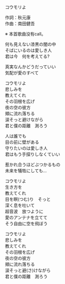 コウモリよ  
  
作詞：秋元康  
作曲：南田健吾  
  
※ 本首歌曲没有call。   
  
何も見えない漆黒の闇の中  
そばにいるのは愛しき人  
君は今　何を考えてる?  
  
真実なんかどうだっていい  
気配が愛のすべて  
  
コウモリよ  
悲しみを  
教えてくれ  
その羽根を広げ  
夜の空の彼方  
頬に流れ落ちる  
涙そっと避けながら  
君と僕の距離　測ろう  
  
人は誰でも  
目の前に壁がある  
守りたいのは愛しき人  
君はもう手探りしなくていい  
  
惹かれ合うほどぶつかるもの  
未来を犠牲にしても…  
  
コウモリよ  
生き方を  
教えてくれ  
目を瞑(つむ)り　そっと  
深く息を吐いて  
超音波　放つように  
愛のアンテナを立てて  
そう自由に空を飛ぼう  
  
コウモリよ  
悲しみを  
教えてくれ  
その羽根を広げ  
夜の空の彼方  
頬に流れ落ちる  
涙そっと避(さ)けながら  
君と僕の距離　測ろう  
